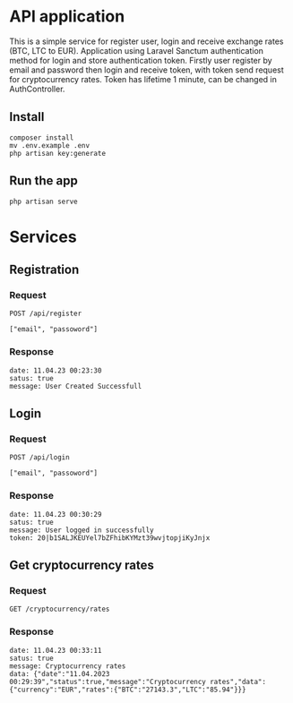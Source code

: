 # API application

This is a simple service for register user, login and receive exchange rates (BTC, LTC to EUR). Application using Laravel Sanctum authentication method for login and store authentication token. Firstly user register by email and password then login and receive token, with token send request for cryptocurrency rates. Token has lifetime 1 minute, can be changed in AuthController.

## Install

    composer install
    mv .env.example .env
    php artisan key:generate

## Run the app

    php artisan serve

# Services

## Registration

### Request

`POST /api/register`

    ["email", "passoword"]

### Response

    date: 11.04.23 00:23:30
    satus: true
    message: User Created Successfull

## Login

### Request

`POST /api/login`

    ["email", "passoword"]

### Response

    date: 11.04.23 00:30:29
    satus: true
    message: User logged in successfully
    token: 20|b1SALJKEUYel7bZFhibKYMzt39wvjtopjiKyJnjx

## Get cryptocurrency rates

### Request

`GET /cryptocurrency/rates`

### Response

    date: 11.04.23 00:33:11
    satus: true
    message: Cryptocurrency rates
    data: {"date":"11.04.2023 00:29:39","status":true,"message":"Cryptocurrency rates","data":{"currency":"EUR","rates":{"BTC":"27143.3","LTC":"85.94"}}}

